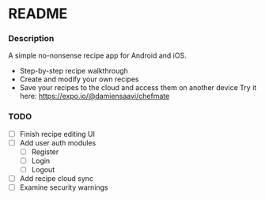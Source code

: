 # README

### Description
A simple no-nonsense recipe app for Android and iOS.
* Step-by-step recipe walkthrough
* Create and modify your own recipes
* Save your recipes to the cloud and access them on another device
Try it here: https://expo.io/@damiensaavi/chefmate

### TODO
- [ ] Finish recipe editing UI
- [ ] Add user auth modules
  - [ ] Register
  - [ ] Login
  - [ ] Logout
- [ ] Add recipe cloud sync
- [ ] Examine security warnings

